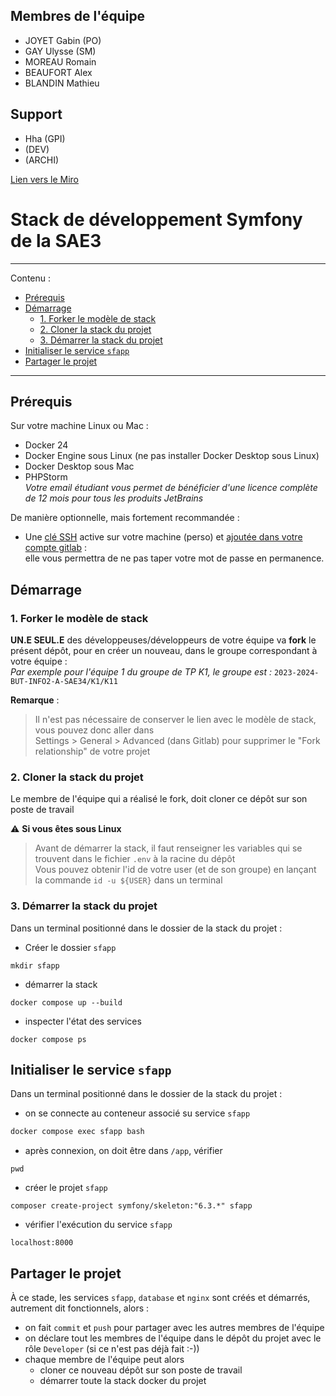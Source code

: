 ## Membres de l'équipe 
- JOYET Gabin (PO)
- GAY Ulysse (SM)
- MOREAU Romain
- BEAUFORT Alex
- BLANDIN Mathieu

## Support
- Hha (GPI)
- (DEV)
- (ARCHI)

[Lien vers le Miro](https://miro.com/app/board/uXjVNeCX4Lg=/)



<h1>Stack de développement Symfony de la SAE3</h1>

--- 
Contenu : 
- [Prérequis](#prérequis)
- [Démarrage](#démarrage)
  - [1. Forker le modèle de stack](#1-forker-le-modèle-de-stack)
  - [2. Cloner la stack du projet](#2-cloner-la-stack-du-projet)
  - [3. Démarrer la stack du projet](#3-démarrer-la-stack-du-projet)
- [Initialiser le service `sfapp`](#initialiser-le-service-sfapp)
- [Partager le projet](#partager-le-projet)

--- 

## Prérequis

Sur votre machine Linux ou Mac :

- Docker 24 
- Docker Engine sous Linux (ne pas installer Docker Desktop sous Linux)
- Docker Desktop sous Mac
- PHPStorm  
  _Votre email étudiant vous permet de bénéficier d'une licence complète de 12 mois pour tous les produits JetBrains_  

De manière optionnelle, mais fortement recommandée :

- Une [clé SSH](https://forge.iut-larochelle.fr/help/ssh/index#generate-an-ssh-key-pair) active sur votre machine
  (perso) et [ajoutée dans votre compte gitlab](https://forge.iut-larochelle.fr/help/ssh/index#add-an-ssh-key-to-your-gitlab-account) :  
  elle vous permettra de ne pas taper votre mot de passe en permanence.

## Démarrage

### 1. Forker le modèle de stack

**UN.E SEUL.E** des développeuses/développeurs de votre équipe va **fork** le présent dépôt, pour en créer un nouveau, 
dans le groupe correspondant à votre équipe :  
_Par exemple pour l'équipe 1 du groupe de TP K1, le groupe est :_ `2023-2024-BUT-INFO2-A-SAE34/K1/K11`

**Remarque** : 
>Il n'est pas nécessaire de conserver le lien avec le modèle de stack, vous pouvez donc aller dans  
> Settings > General > Advanced (dans Gitlab) pour supprimer le "Fork relationship" de votre projet


### 2. Cloner la stack du projet 

Le membre de l'équipe qui a réalisé le fork, doit cloner ce dépôt sur son poste de travail 

⚠️ **Si vous êtes sous Linux**  
> Avant de démarrer la stack, il faut renseigner les variables qui se trouvent dans le fichier `.env` à la racine du dépôt     
> Vous pouvez obtenir l'id de votre user (et de son groupe) en lançant la commande `id -u ${USER}` dans un terminal

### 3. Démarrer la stack du projet 

Dans un terminal positionné dans le dossier de la stack du projet : 

- Créer le dossier `sfapp`
```
mkdir sfapp
```

- démarrer la stack    
```
docker compose up --build
```

- inspecter l'état des services 
```
docker compose ps
```

## Initialiser le service `sfapp`

Dans un terminal positionné dans le dossier de la stack du projet : 
 
 - on se connecte au conteneur associé su service `sfapp` 
```bash
docker compose exec sfapp bash
```
- après connexion, on doit être dans `/app`, vérifier 
```
pwd 
```
- créer le projet `sfapp`
```
composer create-project symfony/skeleton:"6.3.*" sfapp
```

- vérifier l'exécution du service `sfapp`
```
localhost:8000
```

## Partager le projet

À ce stade, les services `sfapp`, `database` et `nginx` sont créés et démarrés, autrement dit fonctionnels, alors : 
- on fait `commit` et `push` pour partager avec les autres membres de l'équipe
- on déclare tout les membres de l'équipe dans le dépôt du projet avec le rôle `Developer` (si ce n'est pas déjà fait :-))
- chaque membre de l'équipe peut alors 
  - cloner ce nouveau dépôt sur son poste de travail 
  - démarrer toute la stack docker du projet 

